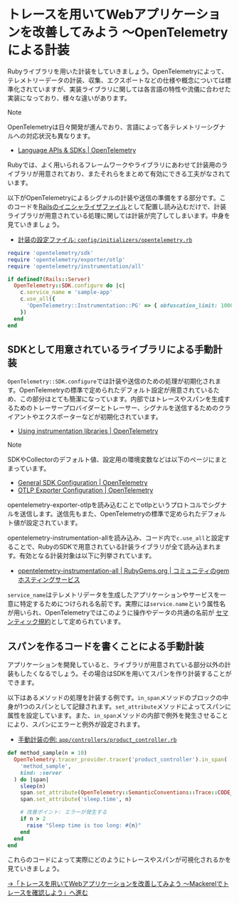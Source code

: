 # トレースを用いてWebアプリケーションを改善してみよう 〜OpenTelemetryによる計装

Rubyライブラリを用いた計装をしていきましょう。OpenTelemetryによって、テレメトリーデータの計装、収集、エクスポートなどの仕様や概念については標準化されていますが、実装ライブラリに関しては各言語の特性や流儀に合わせた実装になっており、様々な違いがあります。

> [!NOTE]
> OpenTelemetryは日々開発が進んでおり、言語によって各テレメトリーシグナルへの対応状況も異なります。
> - [Language APIs & SDKs | OpenTelemetry](https://opentelemetry.io/docs/languages/)

Rubyでは、よく用いられるフレームワークやライブラリにあわせて計装用のライブラリが用意されており、またそれらをまとめて有効にできる工夫がなされています。

以下がOpenTelemetryによるシグナルの計装や送信の準備をする部分です。このコードを[Railsのイニシャライザファイル](https://railsguides.jp/configuring.html#%E3%82%A4%E3%83%8B%E3%82%B7%E3%83%A3%E3%83%A9%E3%82%A4%E3%82%B6%E3%83%95%E3%82%A1%E3%82%A4%E3%83%AB%E3%82%92%E4%BD%BF%E3%81%86)として配置し読み込むだけで、計装ライブラリが用意されている処理に関しては計装が完了してしまいます。中身を見ていきましょう。

- [計装の設定ファイル: `config/initializers/opentelemetry.rb`](../../demo-sample-app/ruby/config/initializers/opentelemetry.rb)

```ruby
require 'opentelemetry/sdk'
require 'opentelemetry/exporter/otlp'
require 'opentelemetry/instrumentation/all'

if defined?(Rails::Server)
  OpenTelemetry::SDK.configure do |c|
    c.service_name = 'sample-app'
    c.use_all({
      'OpenTelemetry::Instrumentation::PG' => { obfuscation_limit: 10000 },
    })
  end
end
```

## SDKとして用意されているライブラリによる手動計装

`OpenTelemetry::SDK.configure`では計装や送信のための処理が初期化されます。OpenTelemetryの標準で定められたデフォルト設定が用意されているため、この部分はとても簡潔になっています。内部ではトレースやスパンを生成するためのトレーサープロバイダーとトレーサー、シグナルを送信するためのクライアントやエクスポーターなどが初期化されています。

- [Using instrumentation libraries | OpenTelemetry](https://opentelemetry.io/docs/languages/ruby/libraries/)

> [!NOTE]
> SDKやCollectorのデフォルト値、設定用の環境変数などは以下のページにまとまっています。
> - [General SDK Configuration | OpenTelemetry](https://opentelemetry.io/docs/languages/sdk-configuration/general/)
> - [OTLP Exporter Configuration | OpenTelemetry](https://opentelemetry.io/docs/languages/sdk-configuration/otlp-exporter/)

opentelemetry-exporter-otlpを読み込むことでotlpというプロトコルでシグナルを送信します。送信先もまた、OpenTelemetryの標準で定められたデフォルト値が設定されています。

opentelemetry-instrumentation-allを読み込み、コード内で`c.use_all`と設定することで、RubyのSDKで用意されている計装ライブラリが全て読み込まれます。有効となる計装対象は以下に列挙されています。

- [opentelemetry-instrumentation-all | RubyGems.org | コミュニティのgemホスティングサービス](https://rubygems.org/gems/opentelemetry-instrumentation-all)

`service_name`はテレメトリデータを生成したアプリケーションやサービスを一意に特定するためにつけられる名前です。実際には`service.name`という属性名が用いられ、OpenTelemetryではこのように操作やデータの共通の名前が
[セマンティック規約](https://opentelemetry.io/ja/docs/concepts/semantic-conventions/)として定められています。

## スパンを作るコードを書くことによる手動計装

アプリケーションを開発していると、ライブラリが用意されている部分以外の計装もしたくなるでしょう。その場合はSDKを用いてスパンを作り計装することができます。

以下はあるメソッドの処理を計装する例です。`in_span`メソッドのブロックの中身が1つのスパンとして記録されます。`set_attribute`メソッドによってスパンに属性を設定しています。また、`in_span`メソッドの内部で例外を発生させることにより、スパンにエラーと例外が設定されます。

- [手動計装の例: `app/controllers/product_controller.rb`](../../demo-sample-app/ruby/app/controllers/product_controller.rb)

```ruby
def method_sample(n = 10)
  OpenTelemetry.tracer_provider.tracer('product_controller').in_span(
    'method_sample',
    kind: :server
  ) do |span|
    sleep(n)
    span.set_attribute(OpenTelemetry::SemanticConventions::Trace::CODE_FUNCTION, __method__.to_s)
    span.set_attribute('sleep.time', n)

    # 改善ポイント: エラーが発生する
    if n > 2
      raise "Sleep time is too long: #{n}"
    end
  end
end
```

これらのコードによって実際にどのようにトレースやスパンが可視化されるかを見ていきましょう。

[→「トレースを用いてWebアプリケーションを改善してみよう 〜Mackerelでトレースを確認しよう」へ進む](../14-mackerel-tracing/README.md)
